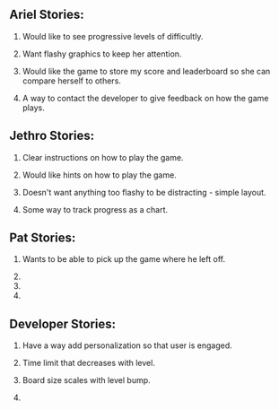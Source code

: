 ## Ariel Stories:

1. Would like to see progressive levels of difficultly.

2. Want flashy graphics to keep her attention.

3. Would like the game to store my score and leaderboard so she can compare herself to others.

4. A way to contact the developer to give feedback on how the game plays.

## Jethro Stories:

1. Clear instructions on how to play the game.

2. Would like hints on how to play the game.

3. Doesn't want anything too flashy to be distracting - simple layout.

4. Some way to track progress as a chart.

## Pat Stories:

1. Wants to be able to pick up the game where he left off.

2. 

3.

4.

## Developer Stories:

1. Have a way add personalization so that user is engaged.

2. Time limit that decreases with level.

3. Board size scales with level bump.

4.
